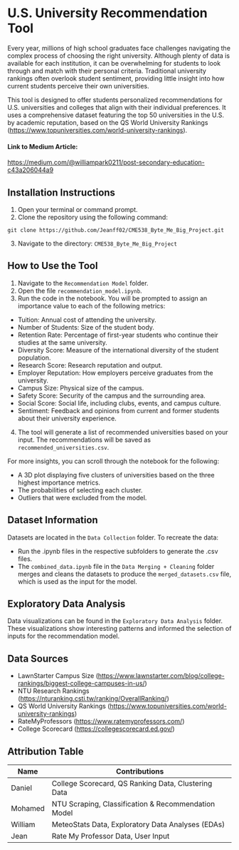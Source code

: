 # U.S. University Recommendation Tool
Every year, millions of high school graduates face challenges navigating the complex process of choosing the right university. Although plenty of data is available for each institution, it can be overwhelming for students to look through and match with their personal criteria. Traditional university rankings often overlook student sentiment, providing little insight into how current students perceive their own universities.

This tool is designed to offer students personalized recommendations for U.S. universities and colleges that align with their individual preferences. It uses a comprehensive dataset featuring the top 50 universities in the U.S. by academic reputation, based on the QS World University Rankings (https://www.topuniversities.com/world-university-rankings).

#### Link to Medium Article:
https://medium.com/@williampark0211/post-secondary-education-c43a206044a9

## Installation Instructions
1. Open your terminal or command prompt.
2. Clone the repository using the following command:
```
git clone https://github.com/Jeanff02/CME538_Byte_Me_Big_Project.git
```
3. Navigate to the directory: `CME538_Byte_Me_Big_Project`

## How to Use the Tool

1. Navigate to the `Recommendation Model` folder.
2. Open the file `recommendation_model.ipynb`.
3. Run the code in the notebook. You will be prompted to assign an importance value to each of the following metrics:
- Tuition: Annual cost of attending the university.
- Number of Students: Size of the student body.
- Retention Rate: Percentage of first-year students who continue their studies at the same university.
- Diversity Score: Measure of the international diversity of the student population.
- Research Score: Research reputation and output.
- Employer Reputation: How employers perceive graduates from the university.
- Campus Size: Physical size of the campus.
- Safety Score: Security of the campus and the surrounding area.
- Social Score: Social life, including clubs, events, and campus culture.
- Sentiment: Feedback and opinions from current and former students about their university experience.
4. The tool will generate a list of recommended universities based on your input. The recommendations will be saved as `recommended_universities.csv`.

For more insights, you can scroll through the notebook for the following:
- A 3D plot displaying five clusters of universities based on the three highest importance metrics.
- The probabilities of selecting each cluster.
- Outliers that were excluded from the model.

## Dataset Information
Datasets are located in the `Data Collection` folder.
To recreate the data:
- Run the .ipynb files in the respective subfolders to generate the .csv files.
- The `combined_data.ipynb` file in the `Data Merging + Cleaning` folder merges and cleans the datasets to produce the `merged_datasets.csv` file, which is used as the input for the model.

## Exploratory Data Analysis
Data visualizations can be found in the `Exploratory Data Analysis` folder. These visualizations show interesting patterns and informed the selection of inputs for the recommendation model.

## Data Sources
- LawnStarter Campus Size (https://www.lawnstarter.com/blog/college-rankings/biggest-college-campuses-in-us/)
- NTU Research Rankings (https://nturanking.csti.tw/ranking/OverallRanking/)
- QS World University Rankings (https://www.topuniversities.com/world-university-rankings)
- RateMyProfessors (https://www.ratemyprofessors.com/)
- College Scorecard (https://collegescorecard.ed.gov/)

## Attribution Table

| **Name**   | **Contributions**                                           |
|------------|-------------------------------------------------------------|
| Daniel     | College Scorecard, QS Ranking Data, Clustering Data         |
| Mohamed    | NTU Scraping, Classification & Recommendation Model         |
| William    | MeteoStats Data, Exploratory Data Analyses (EDAs)           |
| Jean       | Rate My Professor Data, User Input                          |